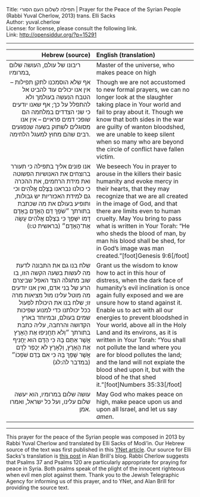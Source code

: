 <html>
<head></head>
<body>
Title: תפילה לשלום העם הסורי | Prayer for the Peace of the Syrian People (Rabbi Yuval Cherlow, 2013) trans. Elli Sacks<br />
Author: yuval.cherlow<br />
License: for license, please consult the following link.<br />
Link: <a href="http://opensiddur.org/?p=15291">http://opensiddur.org/?p=15291</a>
<p />
<hr />

<table style="margin-left: auto;margin-right: auto;" class="draggable">
<thead><tr><th id="x" style="text-align: right;">Hebrew (source)</th><th style="text-align: left;">English (translation)</th></tr></thead>
<tbody>
<tr>
<td style="vertical-align:top;" width="46%">
<div class="liturgy"><span lang="he">
ריבונו של עולם, 
העושה שלום במרומיו,
 </span></div></td>

<td style="vertical-align:top;" width="53%"><div class="english">
Master of the universe, 
who makes peace on high
</div></td>
</tr>


<tr><td style="vertical-align:top;" width="46%">
<div class="liturgy" style="text-align: right;"><span lang="he">
אף שלא הוסמכנו לתקן תפילות – 
אין אנו יכולים עוד להביט אל הטבח הנעשה בעולמך 
ולא להתפלל על כך; 
אף שאנו יודעים כי שני הצדדים במלחמה 
הם שופכי דמים פראיים – 
אין אנו מסוגלים לשתוק בשעה שנפגעים רבים שהם מחוץ למעגל הלחימה.
</span></div></td>

<td style="vertical-align:top;" width="53%"><div class="english">
Though we are not accustomed to new formal prayers, 
we can no longer look at the slaughter taking place in Your world 
and fail to pray about it. 
Though we know that both sides in the war 
are guilty of wanton bloodshed, 
we are unable to keep silent when so many who are beyond the circle of conflict have fallen victim.
</div></td>
</tr>


<tr><td style="vertical-align:top;" width="46%">
<div class="liturgy" style="text-align: right;"><span lang="he">
אנו פונים אליך בתפילה 
כי תעורר ברוצחים את האנושיות הפשוטה 
ואת מידת הרחמים, 
את ההכרה כי כולנו נבראנו בְּצֶלֶם אֱלֹהִים 
וכי גם למידת האכזריות יש גבולות, 
ותופיע בעולם את מה שכתבת בתורתך 
״שֹׁפֵךְ דַּם הָאָדָם בָּאָדָם דָּמוֹ יִשָּׁפֵךְ כִּי בְּצֶלֶם אֱלֹהִים עָשָׂה אֶת־הָאָדָם׃״ <span class="citation">(בראשית ט:ו)</span>
</span></div></td>

<td style="vertical-align:top;" width="53%"><div class="english">
We beseech You in prayer 
to arouse in the killers their basic humanity 
and evoke mercy in their hearts, 
that they may recognize that we are all created in the image of God, 
and that there are limits even to human cruelty. 
May You bring to pass what is written in Your Torah: 
“He who sheds the blood of man, by man his blood shall be shed, for in God’s image was man created.”[foot]Genesis 9:6[/foot]
</div></td>
</tr>


<tr><td style="vertical-align:top;" width="46%">
<div class="liturgy" style="text-align: right;"><span lang="he">
שלח בנו גם את התבונה לדעת 
מה לעשות בשעה הקשה הזו, 
בו שוב מתגלה הצד האפל שביצרם הרע של בני אדם, 
ואין אנו יודעים מה מוטל עלינו מול מציאות מרה זו; 
שלח בנו את היכולת לפעול ככל יכולתנו 
כדי למנוע שפיכות שמים בעולם, 
ובמיוחד בארץ הקדושה והרחבה, 
עליה כתבת בתורתך 
״וְלֹא תַחֲנִיפוּ אֶת הָאָרֶץ אֲשֶׁר אַתֶּם בָּהּ כִּי הַדָּם הוּא יַחֲנִיף אֶת הָאָרֶץ, 
וְלָאָרֶץ לֹא יְכֻפַּר לַדָּם אֲשֶׁר שֻׁפַּךְ בָּהּ 
כִּי אִם בְּדַם שֹׁפְכוֹ׃״ <span class="citation">(במדבר לה:לג)</span>
</span></div></td>

<td style="vertical-align:top;" width="53%"><div class="english">
Grant us the wisdom to know 
how to act in this hour of distress, 
when the dark face of humanity’s evil inclination is once again fully exposed 
and we are unsure how to stand against it. 
Enable us to act with all our energies 
to prevent bloodshed in Your world, 
above all in the Holy Land and its environs, 
as it is written in Your Torah: 
“You shall not pollute the land where you are for blood pollutes the land; 
and the land will not expiate the blood shed upon it, 
but with the blood of he that shed it.”[foot]Numbers 35:33[/foot]
</div></td>
</tr>


<tr><td style="vertical-align:top;" width="46%">
<div class="liturgy" style="text-align: right;"><span lang="he">
עושה שלום במרומיו, 
הוא יעשה שלום עלינו, 
ועל כל ישראל, 
ואמרו אמן.
</span></div></td>

<td style="vertical-align:top;" width="53%"><div class="english">
May God who makes peace on high, 
make peace upon us 
and upon all Israel, 
and let us say <em>amen</em>.
</div></td>
</tr>
</tbody></table>

<hr />

This prayer for the peace of the Syrian people was composed in 2013 by Rabbi Yuval Cherlow and translated by Elli Sacks of Modi’in. Our Hebrew source of the text was first published in this <a href="http://www.ynet.co.il/articles/0,7340,L-4423488,00.html">YNet article</a>. Our source for Elli Sacks's translation is <a href="https://kavvanah.wordpress.com/2013/08/29/rav-yuval-cherlow-composes-prayer-for-the-situation-in-syria/">this post</a> in Alan Brill's blog. Rabbi Cherlow suggests that Psalms 37 and Psalms 120 are particularly appropriate for praying for peace in Syria. Both psalms speak of the plight of the innocent righteous when evil men plot against them. Thank you to the Jewish Telegraphic Agency for informing us of this prayer, and to YNet, and Alan Brill for providing the source text.
</body>
</html>